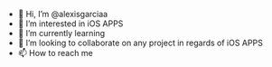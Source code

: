 - 👋 Hi, I’m @alexisgarciaa
- 👀 I’m interested in iOS APPS
- 🌱 I’m currently learning 
- 💞️ I’m looking to collaborate on any project in regards of iOS APPS
- 📫 How to reach me 

<!---
alexisgarciaa/alexisgarciaa is a ✨ special ✨ repository because its `README.md` (this file) appears on your GitHub profile.
You can click the Preview link to take a look at your changes.
--->

